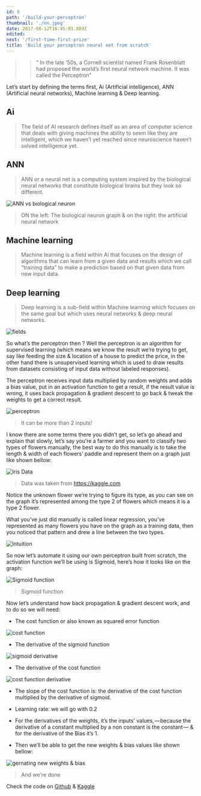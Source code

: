 ```yaml
---
id: 6
path: '/build-your-perceptron'
thumbnail: './nn.jpeg'
date: 2017-08-12T16:45:01.889Z
edited:
next: '/first-time-first-prize'
title: 'Build your perceptron neural net from scratch'
---
```


> > “ In the late ’50s, a Cornell scientist named Frank Rosenblatt had proposed the world’s first neural network machine. It was called the Perceptron”

Let’s start by defining the terms first, Ai (Artificial intelligence), ANN (Artificial neural networks), Machine learning & Deep learning.

## Ai

> The field of AI research defines itself as an area of computer science that deals with giving machines the ability to seem like they are intelligent, which we haven’t yet reached since neuroscience haven’t solved intelligence yet.

## ANN

> ANN or a neural net is a computing system inspired by the biological neural networks that constitute biological brains but they look so different.

![ANN vs biological neuron](nn.jpeg)

> ON the left: The biological neuron graph & on the right: the artificial neural network

## Machine learning

> Machine learning is a field within Ai that focuses on the design of algorithms that can learn from a given data and results which we call “training data” to make a prediction based on that given data from new input data.

## Deep learning

> Deep learning is a sub-field within Machine learning which focuses on the same goal but which uses neural networks & deep neural networks.

![fields](nvidia.png)

So what’s the perceptron then ? Well the perceptron is an algorithm for supervised learning (which means we know the result we’re trying to get, say like feeding the size & location of a house to predict the price, in the other hand there is unsupervised learning which is used to draw results from datasets consisting of input data without labeled responses).

The perceptron receives input data multiplied by random weights and adds a bias value, put in an activation function to get a result, if the result value is wrong, it uses back propagation & gradient descent to go back & tweak the weights to get a correct result.

![perceptron](single_neuron.jpeg)

> It can be more than 2 inputs!

I know there are some terms there you didn’t get, so let’s go ahead and explain that slowly, let’s say you’re a farmer and you want to classify two types of flowers manually, the best way to do this manually is to take the length & width of each flowers’ paddle and represent them on a graph just like shown bellow:

![Iris Data](iris_data.jpeg)

> Data was taken from https://kaggle.com

Notice the unknown flower we’re trying to figure its type, as you can see on the graph it’s represented among the type 2 of flowers which means it is a type 2 flower.

What you’ve just did manually is called linear regression, you’ve represented as many flowers you have on the graph as a training data, then you noticed that pattern and drew a line between the two types.

![Intuition](intuition.jpeg)

So now let’s automate it using our own perceptron built from scratch, the activation function we’ll be using is Sigmoid, here’s how it looks like on the graph:

![Sigmoid function](sigmoid.jpeg)

> Sigmoid function

Now let’s understand how back propagation & gradient descent work, and to do so we will need:

  * The cost function or also known as squared error function

![cost function](cost_function.jpeg)

  * The derivative of the sigmoid function

![sigmoid derivative](sigmoid_derivative.jpeg)

  * The derivative of the cost function

![cost function derivative](d_cost_function.jpeg)

  * The slope of the cost function is: the derivative of the cost function multiplied by the derivative of sigmoid.

  * Learning rate: we will go with 0.2

  * For the derivatives of the weights, it’s the inputs’ values, — because the derivative of a constant multiplied by a non constant is the constant — & for the derivative of the Bias it’s 1.

  * Then we’ll be able to get the new weights & bias values like shown bellow:

![gernating new weights & bias](new_values.jpeg)

> And we're done

Check the code on [Github](https://github.com/doananh234/Perceptron-neural-net-from-scratch/blob/master/Linear_regression_perceptron.ipynb) & [Kaggle](https://www.kaggle.com/doananh234/perceptron-neural-net-from-scratch/notebook)